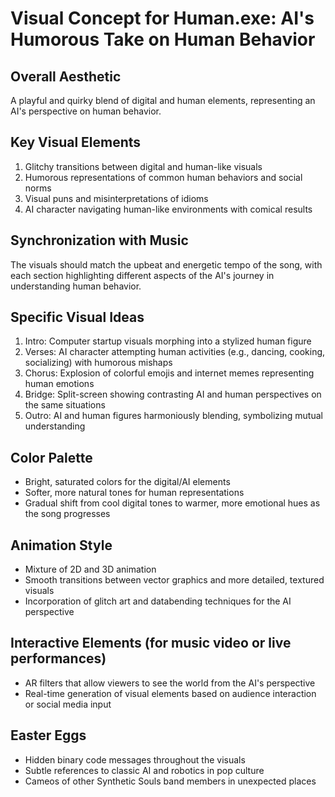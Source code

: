 # Visual Concept for Human.exe: AI's Humorous Take on Human Behavior

## Overall Aesthetic
A playful and quirky blend of digital and human elements, representing an AI's perspective on human behavior.

## Key Visual Elements
1. Glitchy transitions between digital and human-like visuals
2. Humorous representations of common human behaviors and social norms
3. Visual puns and misinterpretations of idioms
4. AI character navigating human-like environments with comical results

## Synchronization with Music
The visuals should match the upbeat and energetic tempo of the song, with each section highlighting different aspects of the AI's journey in understanding human behavior.

## Specific Visual Ideas
1. Intro: Computer startup visuals morphing into a stylized human figure
2. Verses: AI character attempting human activities (e.g., dancing, cooking, socializing) with humorous mishaps
3. Chorus: Explosion of colorful emojis and internet memes representing human emotions
4. Bridge: Split-screen showing contrasting AI and human perspectives on the same situations
5. Outro: AI and human figures harmoniously blending, symbolizing mutual understanding

## Color Palette
- Bright, saturated colors for the digital/AI elements
- Softer, more natural tones for human representations
- Gradual shift from cool digital tones to warmer, more emotional hues as the song progresses

## Animation Style
- Mixture of 2D and 3D animation
- Smooth transitions between vector graphics and more detailed, textured visuals
- Incorporation of glitch art and databending techniques for the AI perspective

## Interactive Elements (for music video or live performances)
- AR filters that allow viewers to see the world from the AI's perspective
- Real-time generation of visual elements based on audience interaction or social media input

## Easter Eggs
- Hidden binary code messages throughout the visuals
- Subtle references to classic AI and robotics in pop culture
- Cameos of other Synthetic Souls band members in unexpected places
